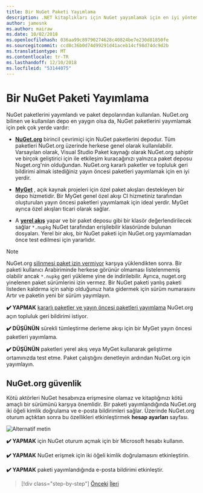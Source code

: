 ```yaml
---
title: Bir NuGet Paketi Yayımlama
description: .NET kitaplıkları için NuGet yayımlamak için en iyi yöntem önerileri.
author: jamesnk
ms.author: mairaw
ms.date: 10/02/2018
ms.openlocfilehash: 036aa99c89790274628c40824be7e230d81850fe
ms.sourcegitcommit: ccd8c36b0d74d99291d41aceb14cf98d74dc9d2b
ms.translationtype: MT
ms.contentlocale: tr-TR
ms.lasthandoff: 12/10/2018
ms.locfileid: "53144075"
---
```

# <a name="publishing-a-nuget-package"></a>Bir NuGet Paketi Yayımlama

NuGet paketlerini yayımlandı ve paket depolarından kullanılan. NuGet.org bilinen ve kullanılan depo en yaygın olsa da, NuGet paketlerini yayımlamak için pek çok yerde vardır:

* **[NuGet.org](https://www.nuget.org/)**  birincil çevrimiçi için NuGet paketlerini depodur. Tüm paketleri NuGet.org üzerinde herkese genel olarak kullanılabilir. Varsayılan olarak, Visual Studio Paket kaynağı olarak NuGet.org sahiptir ve birçok geliştirici için ile etkileşim kuracağınızı yalnızca paket deposu Nuget.org'nin olduğundan. NuGet.org kararlı paketler ve topluluk geri bildirimi almak istediğiniz yayın öncesi paketleri yayımlamak için en iyi yerdir.

* **[MyGet](https://myget.org/)**  , açık kaynak projeleri için özel paket akışları destekleyen bir depo hizmetidir. Bir MyGet genel özel akışı CI hizmetiniz tarafından oluşturulan yayın öncesi paketleri yayımlamak için ideal yerdir. MyGet ayrıca özel akışları ticari olarak sağlar.

* A **[yerel akış](/nuget/hosting-packages/local-feeds)** yapar ve bir paket deposu gibi bir klasör değerlendirilecek sağlar `*.nupkg` NuGet tarafından erişilebilir klasöründe bulunan dosyaları. Yerel bir akış, bir NuGet paketi için NuGet.org yayımlamadan önce test edilmesi için yararlıdır.

> [!NOTE]
> NuGet.org [silinmesi paket izin vermiyor](/nuget/policies/deleting-packages) karşıya yüklendikten sonra. Bir paketi kullanıcı Arabiriminde herkese görünür olmaması listelenmemiş olabilir ancak `*.nupkg` geri yükleme yine de indirilebilir. Ayrıca, nuget.org yinelenen paket sürümlerini izin vermez. Bir NuGet paketi yanlış paketi listeden kaldırma için sahip olduğunuz hata gidermek için sürüm numarasını Artır ve paketin yeni bir sürüm yayımlayın.

**✔️ YAPMAK** [kararlı paketler ve yayın öncesi paketleri yayımlama](/nuget/create-packages/publish-a-package) NuGet.org açın topluluk geri bildirimi istiyor.

**✔️ DÜŞÜNÜN** sürekli tümleştirme derleme akışı için bir MyGet yayın öncesi paketleri yayımlama.

**✔️ DÜŞÜNÜN** paketleri yerel akış veya MyGet kullanarak geliştirme ortamınızda test etme. Paket çalıştığını denetleyin ardından NuGet.org için yayımlayın.

## <a name="nugetorg-security"></a>NuGet.org güvenlik

Kötü aktörleri NuGet hesabınıza erişmesine olamaz ve kitaplığınızı kötü amaçlı bir sürümünü karşıya önemlidir. Bir paketi yayımlandığında NuGet.org iki öğeli kimlik doğrulama ve e-posta bildirimleri sağlar. Üzerinde NuGet.org oturum açtıktan sonra bu özellikleri etkinleştirmek **hesap ayarları** sayfası.

![Alternatif metin](./media/publish-nuget-package/nuget-2fa.png "NuGet hesap güvenliği")

**✔️ YAPMAK** için NuGet oturum açmak için bir Microsoft hesabı kullanın.

**✔️ YAPMAK** NuGet erişmek için iki öğeli kimlik doğrulamasını etkinleştirin.

**✔️ YAPMAK** paketi yayımlandığında e-posta bildirimi etkinleştir.

>[!div class="step-by-step"]
>[Önceki](sourcelink.md)
>[İleri](versioning.md)